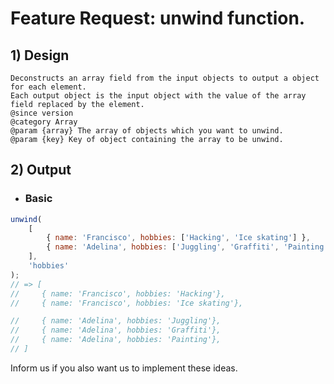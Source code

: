 # Feature Request: unwind function.

## 1) Design

```
Deconstructs an array field from the input objects to output a object for each element.
Each output object is the input object with the value of the array field replaced by the element.
@since version
@category Array
@param {array} The array of objects which you want to unwind.
@param {key} Key of object containing the array to be unwind.
```

## 2) Output

-   ### Basic

```js
unwind(
    [
        { name: 'Francisco', hobbies: ['Hacking', 'Ice skating'] },
        { name: 'Adelina', hobbies: ['Juggling', 'Graffiti', 'Painting'] },
    ],
    'hobbies'
);
// => [
//     { name: 'Francisco', hobbies: 'Hacking'},
//     { name: 'Francisco', hobbies: 'Ice skating'},

//     { name: 'Adelina', hobbies: 'Juggling'},
//     { name: 'Adelina', hobbies: 'Graffiti'},
//     { name: 'Adelina', hobbies: 'Painting'},
// ]
```

Inform us if you also want us to implement these ideas.

